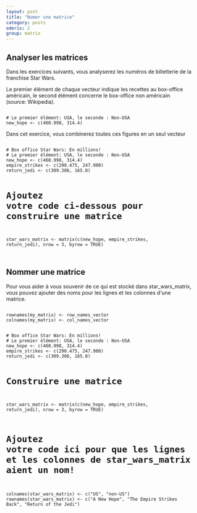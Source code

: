 ```yaml
---
layout: post
title: "Nomer une matrice"
category: posts
oderis: 2
group: matrix
---
```

<script async src="https://www.googletagmanager.com/gtag/js?id=UA-15159522-6"></script>
<script>
  window.dataLayer = window.dataLayer || [];
  function gtag(){dataLayer.push(arguments);}
  gtag('js', new Date());

  gtag('config', 'UA-15159522-6');
</script>

<h2>Analyser les matrices</h2>


Dans les exercices suivants, vous analyserez les numéros de billetterie de la franchise Star Wars.

Le premier élément de chaque vecteur indique les recettes au box-office américain, le second élément concerne le box-office non américain (source: Wikipedia).

<pre><code>
# Le premier élément: USA, le seconde : Non-USA
new_hope <- c(460.998, 314.4)
</code></pre>

Dans cet exercice, vous combinerez toutes ces figures en un seul vecteur

<html>
<head>
<meta http-equiv="Content-Type" content="text/html; charset=utf-8" />
<style>
.dcl__index-module__console--2YAI1, .dcl__index-module__editor--m_p4P {font-size: 15px !important; }
.lm_header .lm_tab .lm_title {font-size: 15px !important;}
.dcl__Button-module__extra-small--2toEt, .dcl__Button-module__small--1VJc5 {font-size: 15px;}
</style>
</head>
        <body>
        	<script type="text/javascript" src="//cdn.datacamp.com/dcl-react.js.gz"></script>
			<div data-datacamp-exercise data-lang="r">
        	<code data-type="sample-code">
# Box office Star Wars: En millions!
# Le premier élément: USA, le seconde : Non-USA
new_hope <- c(460.998, 314.4)
empire_strikes <- c(290.475, 247.900)
return_jedi <- c(309.306, 165.8)

# Ajoutez votre code ci-dessous pour construire une matrice
star_wars_matrix <- matrix(c(new_hope, empire_strikes, return_jedi), nrow = 3, byrow = TRUE)

</code>
</div>
</body>
</html>

<h2>Nommer une matrice</h2>

Pour vous aider à vous souvenir de ce qui est stocké dans star_wars_matrix, vous pouvez ajouter des noms pour les lignes et les colonnes d'une matrice.

<pre><code>
rownames(my_matrix) <- row_names_vector
colnames(my_matrix) <- col_names_vector
</code></pre>

<html>
<head>
<meta http-equiv="Content-Type" content="text/html; charset=utf-8" />
<style>
.dcl__index-module__console--2YAI1, .dcl__index-module__editor--m_p4P {font-size: 15px !important; }
.lm_header .lm_tab .lm_title {font-size: 15px !important;}
.dcl__Button-module__extra-small--2toEt, .dcl__Button-module__small--1VJc5 {font-size: 15px;}
</style>
</head>
        <body>
        	<script type="text/javascript" src="//cdn.datacamp.com/dcl-react.js.gz"></script>
			<div data-datacamp-exercise data-lang="r">
        	<code data-type="sample-code">
# Box office Star Wars: En millions!
# Le premier élément: USA, le seconde : Non-USA
new_hope <- c(460.998, 314.4)
empire_strikes <- c(290.475, 247.900)
return_jedi <- c(309.306, 165.8)

# Construire une matrice
star_wars_matrix <- matrix(c(new_hope, empire_strikes, return_jedi), nrow = 3, byrow = TRUE)

# Ajoutez votre code ici pour que les lignes et les colonnes de star_wars_matrix aient un nom!
colnames(star_wars_matrix) <- c("US", "non-US")
rownames(star_wars_matrix) <- c("A New Hope", "The Empire Strikes Back", "Return of the Jedi")
</code>
</div>
</body>
</html>
